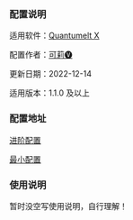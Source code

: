 ### 配置说明

适用软件：[Quantumelt X](https://apps.apple.com/app/quantumult-x/id1443988620)

配置作者：[可莉🅥](https://t.me/iKeLee)

更新日期：2022-12-14

适用版本：1.1.0 及以上

### 配置地址

[进阶配置](https://gitlab.com/lodepuly/vpn_tool/-/raw/main/Tool/QuantumultX/Config/Quantumult_X_Sample_Configuration_By_iKeLee.conf)

[最小配置](https://gitlab.com/lodepuly/vpn_tool/-/raw/main/Tool/QuantumultX/Config/Quantumult_X_Simple_Sample_Configuration_By_iKeLee.conf)

### 使用说明

暂时没空写使用说明，自行理解！
